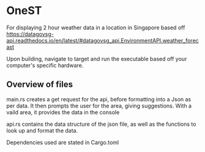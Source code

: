 # OneST

For displaying 2 hour weather data in a location in Singapore based off <https://datagovsg-api.readthedocs.io/en/latest/#datagovsg_api.EnvironmentAPI.weather_forecast>

Upon building, navigate to target and run the executable based off your computer's specific hardware.

## Overview of files

main.rs creates a get request for the api, before formatting into a Json as per data. It then prompts the user for the area, giving suggestions. With a vaild area, it provides the data in the console

api.rs contains the data structure of the json file, as well as the functions to look up and format the data.

Dependencies used are stated in Cargo.toml
